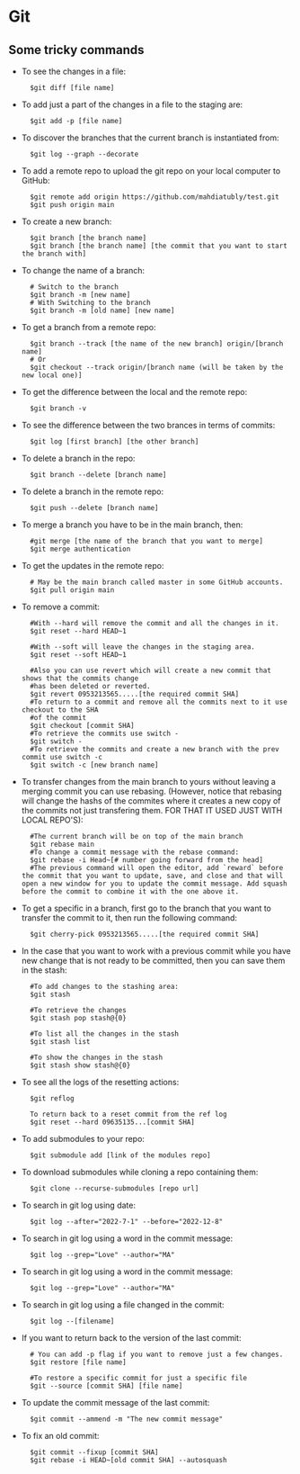 # Git

## Some tricky commands

- To see the changes in a file:

        $git diff [file name]

- To add just a part of the changes in a file to the staging are:

        $git add -p [file name]

- To discover the branches that the current branch is instantiated from:

        $git log --graph --decorate

- To add a remote repo to upload the git repo on your local computer to GitHub:

        $git remote add origin https://github.com/mahdiatubly/test.git
        $git push origin main

- To create a new branch:

        $git branch [the branch name]
        $git branch [the branch name] [the commit that you want to start the branch with]

- To change the name of a branch:

        # Switch to the branch
        $git branch -m [new name]
        # With Switching to the branch
        $git branch -m [old name] [new name]

- To get a branch from a remote repo:

        $git branch --track [the name of the new branch] origin/[branch name]
        # Or
        $git checkout --track origin/[branch name (will be taken by the new local one)]

- To get the difference between the local and the remote repo:

        $git branch -v

- To see the difference between the two brances in terms of commits:

        $git log [first branch] [the other branch]

- To delete a branch in the repo:

        $git branch --delete [branch name]

- To delete a branch in the remote repo:

        $git push --delete [branch name]

- To merge a branch you have to be in the main branch, then:

        #git merge [the name of the branch that you want to merge]
        $git merge authentication

- To get the updates in the remote repo:

        # May be the main branch called master in some GitHub accounts.
        $git pull origin main

- To remove a commit:

        #With --hard will remove the commit and all the changes in it.
        $git reset --hard HEAD~1

        #With --soft will leave the changes in the staging area.
        $git reset --soft HEAD~1

        #Also you can use revert which will create a new commit that shows that the commits change
        #has been deleted or reverted.
        $git revert 0953213565.....[the required commit SHA]
        #To return to a commit and remove all the commits next to it use checkout to the SHA
        #of the commit
        $git checkout [commit SHA]
        #To retrieve the commits use switch -
        $git switch -
        #To retrieve the commits and create a new branch with the prev commit use switch -c
        $git switch -c [new branch name]

- To transfer changes from the main branch to yours without leaving a merging commit you can use rebasing. (However, notice that rebasing will change the hashs of the commites where it creates a new copy of the commits not just transfering them. FOR THAT IT USED JUST WITH LOCAL REPO'S):

        #The current branch will be on top of the main branch
        $git rebase main
        #To change a commit message with the rebase command:
        $git rebase -i Head~[# number going forward from the head]
        #The previous command will open the editor, add `reward` before the commit that you want to update, save, and close and that will open a new window for you to update the commit message. Add squash before the commit to combine it with the one above it.

- To get a specific in a branch, first go to the branch that you want to transfer the commit to it, then run the following command:

        $git cherry-pick 0953213565.....[the required commit SHA]

- In the case that you want to work with a previous commit while you have new change that is not ready to be committed, then you can save them in the stash:

        #To add changes to the stashing area:
        $git stash

        #To retrieve the changes
        $git stash pop stash@{0}

        #To list all the changes in the stash
        $git stash list

        #To show the changes in the stash
        $git stash show stash@{0}

- To see all the logs of the resetting actions:

        $git reflog

        To return back to a reset commit from the ref log
        $git reset --hard 09635135...[commit SHA]

- To add submodules to your repo:

        $git submodule add [link of the modules repo]

- To download submodules while cloning a repo containing them:

        $git clone --recurse-submodules [repo url]

- To search in git log using date:

        $git log --after="2022-7-1" --before="2022-12-8"

- To search in git log using a word in the commit message:

        $git log --grep="Love" --author="MA"

- To search in git log using a word in the commit message:

        $git log --grep="Love" --author="MA"

- To search in git log using a file changed in the commit:

        $git log --[filename]

- If you want to return back to the version of the last commit:

        # You can add -p flag if you want to remove just a few changes.
        $git restore [file name]

        #To restore a specific commit for just a specific file
        $git --source [commit SHA] [file name]

- To update the commit message of the last commit:

        $git commit --ammend -m "The new commit message"

- To fix an old commit:

        $git commit --fixup [commit SHA]
        $git rebase -i HEAD~[old commit SHA] --autosquash
